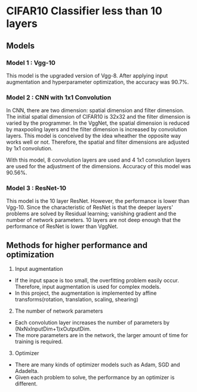# CIFAR10 Classifier less than 10 layers
## Models
### Model 1 : Vgg-10
This model is the upgraded version of Vgg-8. After applying input augmentation and hyperparameter optimization, the accuracy was 90.7%.

### Model 2 : CNN with 1x1 Convolution
In CNN, there are two dimension: spatial dimension and filter dimension. The initial spatial dimension of CIFAR10 is 32x32 and the filter dimension is varied by the programmer. In the VggNet, the spatial dimension is reduced by maxpooling layers and the filter dimension is increased by convolution layers. This model is conceived by the idea wheather the opposite way works well or not. Therefore, the spatial and filter dimensions are adjusted by 1x1 convolution. 

With this model, 8 convolution layers are used and 4 1x1 convolution layers are used for the adjustment of the dimensions. Accuracy of this model was 90.56%.

### Model 3 : ResNet-10
This model is the 10 layer ResNet. However, the performance is lower than Vgg-10. Since the characteristic of ResNet is that the deeper layers' problems are solved by Residual learning; vanishing gradient and the number of network parameters. 10 layers are not deep enough that the performance of ResNet is lower than VggNet.

## Methods for higher performance and optimization
1. Input augmentation
  - If the input space is too small, the overfitting problem easily occur. Therefore, input augmentation is used for complex models.
  - In this project, the augmentation is implemented by affine transforms(rotation, translation, scaling, shearing)
2. The number of network parameters
  - Each convolution layer increases the number of parameters by (NxNxInputDim+1)xOutputDim.
  - The more parameters are in the network, the larger amount of time for training is required.
3. Optimizer
  - There are many kinds of optimizer models such as Adam, SGD and Adadelta.
  - Given each problem to solve, the performance by an optimizer is different.

